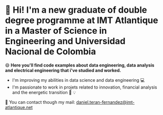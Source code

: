 # :wave: Hi! I'm a new graduate of double degree programme at IMT Atlantique in a Master of Science in Engineering and Universidad Nacional de Colombia

:smile: **Here you'll find code examples about data engineering, data analysis and electrical engineering that i've studied and worked.**
- I'm improving my abilities in data science and data engineering :computer:
- I'm passionate to work in projets related to innovation, financial analysis and the energetic transition :book: :bulb:

:email: You can contact though my mail: daniel.teran-fernandez@imt-atlantique.net

